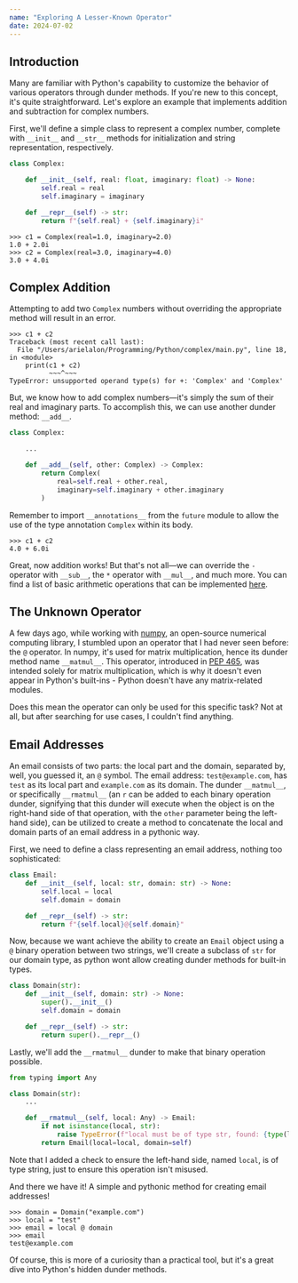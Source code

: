 ```yaml
---
name: "Exploring A Lesser-Known Operator"
date: 2024-07-02
---
```


## Introduction

Many are familiar with Python's capability to customize the behavior of various operators through dunder methods. If you're new to this concept, it's quite straightforward. Let's explore an example that implements addition and subtraction for complex numbers.

First, we'll define a simple class to represent a complex number, complete with `__init__` and `__str__` methods for initialization and string representation, respectively.

```python
class Complex:

    def __init__(self, real: float, imaginary: float) -> None:
        self.real = real
        self.imaginary = imaginary

    def __repr__(self) -> str:
        return f"{self.real} + {self.imaginary}i"

```

```pycon
>>> c1 = Complex(real=1.0, imaginary=2.0)
1.0 + 2.0i
>>> c2 = Complex(real=3.0, imaginary=4.0)
3.0 + 4.0i
```

## Complex Addition

Attempting to add two `Complex` numbers without overriding the appropriate method will result in an error.

```pycon
>>> c1 + c2
Traceback (most recent call last):
  File "/Users/arielalon/Programming/Python/complex/main.py", line 18, in <module>
    print(c1 + c2)
          ~~~^~~~
TypeError: unsupported operand type(s) for +: 'Complex' and 'Complex'
```

But, we know how to add complex numbers—it's simply the sum of their real and imaginary parts. To accomplish this, we can use another dunder method: `__add__`.

```python
class Complex:

    ...

    def __add__(self, other: Complex) -> Complex:
        return Complex(
            real=self.real + other.real,
            imaginary=self.imaginary + other.imaginary
        )
```

Remember to import `__annotations__` from the `future` module to allow the use of the type annotation `Complex` within its body.

```pycon
>>> c1 + c2
4.0 + 6.0i
```

Great, now addition works! But that's not all—we can override the `-` operator with `__sub__`, the `*` operator with `__mul__`, and much more. You can find a list of basic arithmetic operations that can be implemented [here](https://docs.python.org/3/reference/datamodel.html#emulating-numeric-types).

## The Unknown Operator

A few days ago, while working with [numpy](https://numpy.org/), an open-source numerical computing library, I stumbled upon an operator that I had never seen before: the `@` operator. In numpy, it's used for matrix multiplication, hence its dunder method name `__matmul__`. This operator, introduced in [PEP 465](https://peps.python.org/pep-0465/), was intended solely for matrix multiplication, which is why it doesn't even appear in Python's built-ins - Python doesn't have any matrix-related modules.

Does this mean the operator can only be used for this specific task? Not at all, but after searching for use cases, I couldn't find anything.

## Email Addresses

An email consists of two parts: the local part and the domain, separated by, well, you guessed it, an `@` symbol. The email address: `test@example.com`, has `test` as its local part and `example.com` as its domain. The dunder `__matmul__`, or specifically `__rmatmul__` (an `r` can be added to each binary operation dunder, signifying that this dunder will execute when the object is on the right-hand side of that operation, with the `other` parameter being the left-hand side), can be utilized to create a method to concatenate the local and domain parts of an email address in a pythonic way.

First, we need to define a class representing an email address, nothing too sophisticated:

```python
class Email:
    def __init__(self, local: str, domain: str) -> None:
        self.local = local
        self.domain = domain

    def __repr__(self) -> str:
        return f"{self.local}@{self.domain}"
```

Now, because we want achieve the ability to create an `Email` object using a `@` binary operation between two strings, we'll create a subclass of `str` for our domain type, as python wont allow creating dunder methods for built-in types.

```python
class Domain(str):
    def __init__(self, domain: str) -> None:
        super().__init__()
        self.domain = domain

    def __repr__(self) -> str:
        return super().__repr__()
```

Lastly, we'll add the `__rmatmul__` dunder to make that binary operation possible.

```python
from typing import Any

class Domain(str):
    ...

    def __rmatmul__(self, local: Any) -> Email:
        if not isinstance(local, str):
            raise TypeError(f"local must be of type str, found: {type(local)}.")
        return Email(local=local, domain=self)
```

Note that I added a check to ensure the left-hand side, named `local`, is of type string, just to ensure this operation isn't misused.

And there we have it! A simple and pythonic method for creating email addresses!

```pycon
>>> domain = Domain("example.com")
>>> local = "test"
>>> email = local @ domain
>>> email
test@example.com
```

Of course, this is more of a curiosity than a practical tool, but it's a great dive into Python's hidden dunder methods.
